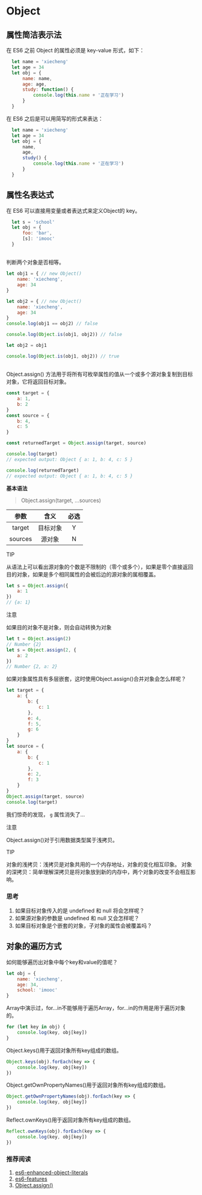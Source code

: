 # Object

## 属性简洁表示法

在 ES6 之前 Object 的属性必须是 key-value 形式，如下：

```js
  let name = 'xiecheng'
  let age = 34
  let obj = {
      name: name,
      age: age,
      study: function() {
          console.log(this.name + '正在学习')
      }
  }
```

在 ES6 之后是可以用简写的形式来表达：

```js
  let name = 'xiecheng'
  let age = 34
  let obj = {
      name,
      age,
      study() {
          console.log(this.name + '正在学习')
      }
  }
```

## 属性名表达式

在 ES6 可以直接用变量或者表达式来定义Object的 key。

```js
  let s = 'school'
  let obj = {
      foo: 'bar',
      [s]: 'imooc'
  }
```

## 

判断两个对象是否相等。

```js
let obj1 = { // new Object()
    name: 'xiecheng',
    age: 34
}

let obj2 = { // new Object()
    name: 'xiecheng',
    age: 34
}
console.log(obj1 == obj2) // false

console.log(Object.is(obj1, obj2)) // false

let obj2 = obj1

console.log(Object.is(obj1, obj2)) // true
```

## 

Object.assign() 方法用于将所有可枚举属性的值从一个或多个源对象复制到目标对象，它将返回目标对象。

```js
const target = {
    a: 1,
    b: 2
}
const source = {
    b: 4,
    c: 5
}

const returnedTarget = Object.assign(target, source)

console.log(target)
// expected output: Object { a: 1, b: 4, c: 5 }

console.log(returnedTarget)
// expected output: Object { a: 1, b: 4, c: 5 }
```

**基本语法**

> Object.assign(target, ...sources)

|  参数   |   含义   | 必选 |
| :-----: | :------: | :--: |
| target  | 目标对象 |  Y   |
| sources |  源对象  |  N   |

TIP

从语法上可以看出源对象的个数是不限制的（零个或多个），如果是零个直接返回目的对象，如果是多个相同属性的会被后边的源对象的属相覆盖。

```js
let s = Object.assign({
    a: 1
})
// {a: 1}
```

注意

如果目的对象不是对象，则会自动转换为对象

```js
let t = Object.assign(2)
// Number {2}
let s = Object.assign(2, {
    a: 2
})
// Number {2, a: 2}
```

如果对象属性具有多层嵌套，这时使用Object.assign()合并对象会怎么样呢？

```js
let target = {
    a: {
        b: {
            c: 1
        },
        e: 4,
        f: 5,
        g: 6
    }
}
let source = {
    a: {
        b: {
            c: 1
        },
        e: 2,
        f: 3
    }
}
Object.assign(target, source)
console.log(target)
```

我们惊奇的发现， `g` 属性消失了...

注意

Object.assign()对于引用数据类型属于浅拷贝。

TIP

对象的浅拷贝：浅拷贝是对象共用的一个内存地址，对象的变化相互印象。
对象的深拷贝：简单理解深拷贝是将对象放到新的内存中，两个对象的改变不会相互影响。

### 思考

1. 如果目标对象传入的是 undefined 和 null 将会怎样呢？
2. 如果源对象的参数是 undefined 和 null 又会怎样呢？
3. 如果目标对象是个嵌套的对象，子对象的属性会被覆盖吗？

## 对象的遍历方式

如何能够遍历出对象中每个key和value的值呢？

```js
let obj = {
    name: 'xiecheng',
    age: 34,
    school: 'imooc'
}
```

Array中演示过，for...in不能够用于遍历Array，for...in的作用是用于遍历对象的。

```js
for (let key in obj) {
    console.log(key, obj[key])
}
```

Object.keys()用于返回对象所有key组成的数组。

```js
Object.keys(obj).forEach(key => {
    console.log(key, obj[key])
})
```

Object.getOwnPropertyNames()用于返回对象所有key组成的数组。

```js
Object.getOwnPropertyNames(obj).forEach(key => {
    console.log(key, obj[key])
})
```

Reflect.ownKeys()用于返回对象所有key组成的数组。

```js
Reflect.ownKeys(obj).forEach(key => {
    console.log(key, obj[key])
})
```

### 推荐阅读

1. [es6-enhanced-object-literals](https://www.sitepoint.com/es6-enhanced-object-literals/)
2. [es6-features](https://codetower.github.io/es6-features/)
3. [Object.assign()](https://developer.mozilla.org/zh-CN/docs/Web/JavaScript/Reference/Global_Objects/Object/assign)